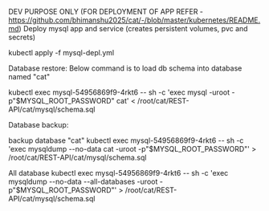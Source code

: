 DEV PURPOSE ONLY (FOR DEPLOYMENT OF APP REFER - https://github.com/bhimanshu2025/cat/-/blob/master/kubernetes/README.md)
Deploy mysql app and service (creates persistent volumes, pvc and secrets)

kubectl apply -f mysql-depl.yml 

Database restore: Below command is to load db schema into database named "cat"

kubectl exec mysql-54956869f9-4rkt6 --  sh -c 'exec mysql -uroot -p"$MYSQL_ROOT_PASSWORD" cat' < /root/cat/REST-API/cat/mysql/schema.sql

Database backup:

backup database "cat" 
kubectl exec mysql-54956869f9-4rkt6 --  sh -c 'exec mysqldump --no-data cat -uroot -p"$MYSQL_ROOT_PASSWORD"' > /root/cat/REST-API/cat/mysql/schema.sql

All database
kubectl exec mysql-54956869f9-4rkt6 --  sh -c 'exec mysqldump --no-data --all-databases -uroot -p"$MYSQL_ROOT_PASSWORD"' > /root/cat/REST-API/cat/mysql/schema.sql
